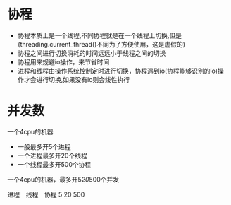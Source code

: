 # 协程
* 协程本质上是一个线程,不同协程就是在一个线程上切换,但是(threading.current_thread()不同为了方便使用，这是虚假的)
* 协程之间进行切换消耗的时间远远小于线程之间的切换 
* 协程用来规避io操作，来节省时间
* 进程和线程由操作系统控制定时进行切换，协程遇到io(协程能够识别的io)操作才会进行切换,如果没有io则会线性执行
# 并发数
一个4cpu的机器
* 一般最多开5个进程
* 一个进程最多开20个线程
* 一个线程最多开500个协程


一个4cpu的机器，最多开5*20*500个并发

进程　线程　协程
5    20    500
